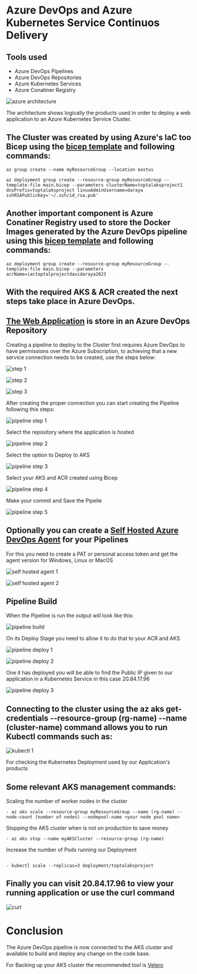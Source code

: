 # Azure DevOps and Azure Kubernetes Service Continuos Delivery

## Tools used
- Azure DevOps Pipelines
- Azure DevOps Repositories
- Azure Kubernetes Services
- Azure Conatiner Registry

![azure architecture](https://github.com/DavidArayaSanabria/AKS---CI-CD/blob/36417ca6439bab78a2777d98f8396d439083d1dc/pictures/architecture.png)

The architecture shows logically the products used in order to deploy a web application to an Azure Kubernetes Service Cluster.

## The Cluster was created by using Azure's IaC too Bicep using the [bicep template](https://git.toptal.com/davidjosuearayasanabria/davidjosuearayasanabria/-/blob/004ae179cc217768a45f1ba10b21c0abce1fc48f/Bicep/aks.bicep) and following commands:

```
az group create --name myResourceGroup --location eastus

az deployment group create --resource-group myResourceGroup --template-file main.bicep --parameters clusterName=toptalaksproject1
dnsPrefix=toptalaksproject linuxAdminUsername=daraya sshRSAPublicKey='~/.ssh/id_rsa.pub'
```

## Another important component is Azure Conatiner Registry used to store the Docker Images generated by the Azure DevOps pipeline using this [bicep template](https://git.toptal.com/davidjosuearayasanabria/davidjosuearayasanabria/-/blob/989657826dd641b2ab67c4e7a445026615ff863e/Bicep/acr.bicep) and following commands:

```
az deployment group create --resource-group myResourceGroup --template-file main.bicep --parameters acrName=iactoptalprojectdavidaraya2023
```

## With the required AKS & ACR created the next steps take place in Azure DevOps.

## [The Web Application](https://git.toptal.com/davidjosuearayasanabria/davidjosuearayasanabria/-/tree/main/app) is store in an Azure DevOps Repository 

Creating a pipeline to deploy to the Cluster first requires Azure DevOps to have permissions over the Azure Subscription, to achieving that a new service connection needs to be created, use the steps below:


![step 1 ](https://github.com/DavidArayaSanabria/AKS---CI-CD/blob/75cd5143575e17d778376b5282e82ce1adfc6cbe/pictures/7.png)

![step 2 ](https://github.com/DavidArayaSanabria/AKS---CI-CD/blob/75cd5143575e17d778376b5282e82ce1adfc6cbe/pictures/8.png)

![step 3 ](https://github.com/DavidArayaSanabria/AKS---CI-CD/blob/75cd5143575e17d778376b5282e82ce1adfc6cbe/pictures/9.png)

After creating the proper connection you can start creating the Pipeline following this steps:

![pipeline step 1 ](https://github.com/DavidArayaSanabria/AKS---CI-CD/blob/75cd5143575e17d778376b5282e82ce1adfc6cbe/pictures/1.png)

Select the repository where the application is hosted

![pipeline step 2 ](https://github.com/DavidArayaSanabria/AKS---CI-CD/blob/75cd5143575e17d778376b5282e82ce1adfc6cbe/pictures/2.png)

Select the option to Deploy to AKS

![pipeline step 3 ](https://github.com/DavidArayaSanabria/AKS---CI-CD/blob/75cd5143575e17d778376b5282e82ce1adfc6cbe/pictures/3.png)

Select your AKS and ACR created using Bicep 

![pipeline step 4 ](https://github.com/DavidArayaSanabria/AKS---CI-CD/blob/75cd5143575e17d778376b5282e82ce1adfc6cbe/pictures/4.png)

Make your commit and Save the Pipelie

![pipeline step 5 ](https://github.com/DavidArayaSanabria/AKS---CI-CD/blob/75cd5143575e17d778376b5282e82ce1adfc6cbe/pictures/4.1.png)

## Optionally you can create a [Self Hosted Azure DevOps Agent](https://learn.microsoft.com/en-us/azure/devops/pipelines/agents/agents?view=azure-devops&tabs=browser#install) for your Pipelines

For this you need to create a PAT or personal access token and get the agent version for Windows, Linux or MacOS

![self hosted agent 1 ](https://git.toptal.com/davidjosuearayasanabria/davidjosuearayasanabria/-/blob/139b6360681f3c4084f18c3dce004363c1824009/Images/10.png)

![self hosted agent 2 ](https://git.toptal.com/davidjosuearayasanabria/davidjosuearayasanabria/-/blob/139b6360681f3c4084f18c3dce004363c1824009/Images/11.png)

## Pipeline Build

When the Pipeline is run the output will look like this: 

![pipeline build ](https://git.toptal.com/davidjosuearayasanabria/davidjosuearayasanabria/-/blob/139b6360681f3c4084f18c3dce004363c1824009/Images/12.jpeg)

On its Deploy Stage you need to allow it to do that to your ACR and AKS

![pipeline deploy 1 ](https://git.toptal.com/davidjosuearayasanabria/davidjosuearayasanabria/-/blob/139b6360681f3c4084f18c3dce004363c1824009/Images/13.jpeg)

![pipeline deploy 2 ](https://git.toptal.com/davidjosuearayasanabria/davidjosuearayasanabria/-/blob/139b6360681f3c4084f18c3dce004363c1824009/Images/14.jpeg)

One it has deployed you will be able to find the Public IP given to our application in a Kubernetes Service in this case  20.84.17.96

![pipeline deploy 3 ](https://git.toptal.com/davidjosuearayasanabria/davidjosuearayasanabria/-/blob/139b6360681f3c4084f18c3dce004363c1824009/Images/15.jpeg)

## Connecting to the cluster using the az aks get-credentials --resource-group (rg-name) --name (cluster-name) command allows you to run Kubectl commands such as:

![kubectl 1 ](https://git.toptal.com/davidjosuearayasanabria/davidjosuearayasanabria/-/blob/76c870b8433673f2d14a7bed0165d40928492b9e/Images/16.jpeg)

For checking the Kubernetes Deployment used by our Application's products

## Some relevant AKS management commands:

Scaling the number of worker nodes in the cluster

```
- az aks scale --resource-group myResourceGroup --name (rg-name) --node-count (number of nodes) --nodepool-name <your node pool name>
```

Stopping the AKS cluster when is not on production to save money

```
- az aks stop --name myAKSCluster --resource-group (rg-name)

```

Increase the number of Pods running our Deployment

```

- kubectl scale --replicas=3 deployment/toptalaksproject

```

## Finally you can visit 20.84.17.96 to view your running application or use the curl command

![curl ](https://git.toptal.com/davidjosuearayasanabria/davidjosuearayasanabria/-/blob/1018e8eed2db2d0fffc839c8303a797507c9a900/Images/17.jpeg)

# Conclusion 

The Azure DevOps pipeline is now connected to the AKS cluster and available to build and deploy any change on the code base.

For Backing up your AKS cluster the recommended tool is [Velero](https://learn.microsoft.com/en-us/azure/aks/operator-best-practices-storage#secure-and-back-up-your-data)


